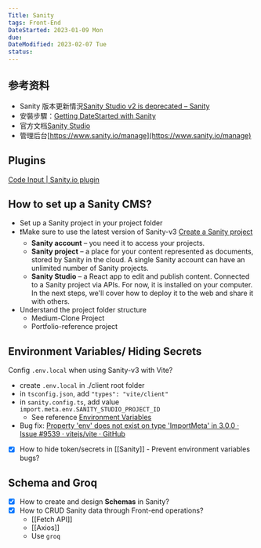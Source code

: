 ```yaml
---
Title: Sanity
tags: Front-End
DateStarted: 2023-01-09 Mon
due:
DateModified: 2023-02-07 Tue
status:
---
```


## 参考资料

- Sanity 版本更新情況[Sanity Studio v2 is deprecated – Sanity](https://www.sanity.io/help/studio-v2-vs-v3)
- 安裝步驟：[Getting DateStarted with Sanity](https://www.sanity.io/docs/getting-DateStarted-with-sanity)
- 官方文档[Sanity Studio](https://www.sanity.io/docs/sanity-studio)
- 管理后台[https://www.sanity.io/manage](https://www.sanity.io/manage)

## Plugins

[Code Input | Sanity.io plugin](https://www.sanity.io/plugins/code-input)

## How to set up a Sanity CMS?

- Set up a Sanity project in your project folder
- ❗Make sure to use the latest version of Sanity-v3 [Create a Sanity project](https://www.sanity.io/docs/create-a-sanity-project)
  - **Sanity account** – you need it to access your projects.
  - **Sanity project** – a place for your content represented as documents, stored by Sanity in the cloud. A single Sanity account can have an unlimited number of Sanity projects.
  - **Sanity Studio** – a React app to edit and publish content. Connected to a Sanity project via APIs. For now, it is installed on your computer. In the next steps, we'll cover how to deploy it to the web and share it with others.
- Understand the project folder structure
  - Medium-Clone Project
  - Portfolio-reference project

## Environment Variables/ Hiding Secrets

Config `.env.local` when using Sanity-v3 with Vite?

- create `.env.local` in ./client root folder
- in `tsconfig.json`, add `"types": "vite/client"`
- in `sanity.config.ts`, add value `import.meta.env.SANITY_STUDIO_PROJECT_ID`
  - See reference [Environment Variables](https://www.sanity.io/docs/environment-variables)
- Bug fix: [Property 'env' does not exist on type 'ImportMeta' in 3.0.0 · Issue #9539 · vitejs/vite · GitHub](https://github.com/vitejs/vite/issues/9539)
- [x] How to hide token/secrets in [[Sanity]] - Prevent environment variables bugs?

## Schema and Groq

- [x] How to create and design **Schemas** in Sanity?
- [x] How to CRUD Sanity data through Front-end operations?
  - [[Fetch API]]
  - [[Axios]]
  - Use `groq`
